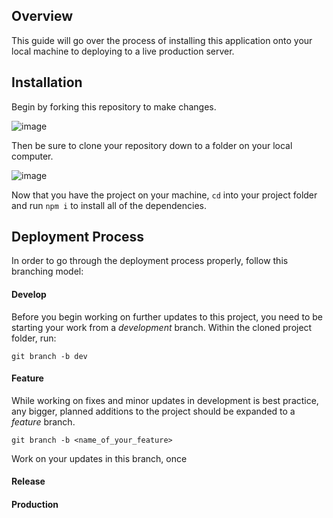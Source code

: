 ## Overview
This guide will go over the process of installing this application onto your local machine to deploying to a live production server.

## Installation
Begin by forking this repository to make changes.

![image](https://user-images.githubusercontent.com/17580530/28235659-5b816a04-68e0-11e7-8d86-36e8603c1878.png)

Then be sure to clone your repository down to a folder on your local computer. 

![image](https://user-images.githubusercontent.com/17580530/28235676-b620cba8-68e0-11e7-9703-54cb36ee0408.png)

Now that you have the project on your machine, `cd` into your project folder and run `npm i` to install all of the dependencies.

## Deployment Process
In order to go through the deployment process properly, follow this branching model:

#### Develop
Before you begin working on further updates to this project, you need to be starting your work from a *development* branch. Within the cloned project folder, run:

`git branch -b dev`

#### Feature
While working on fixes and minor updates in development is best practice, any bigger, planned additions to the project should be expanded to a *feature* branch.

`git branch -b <name_of_your_feature>`

Work on your updates in this branch, once 

#### Release

#### Production
